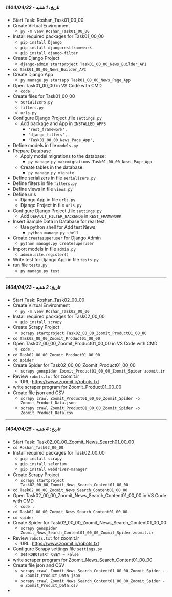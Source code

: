 
##### تاریخ: 1 شنبه - 1404/04/22 

- Start Task: Roshan_Task01_00_00
- Create Virtual Environment 
	- `py -m venv Roshan_Task01_00_00`
- Install required packages for Task01_00_00
	- `pip install Django`
	- `pip install djangorestframework`
	- `pip install django-filter`
- Create Django Project 
	- `django-admin startproject Task01_00_00_News_Builder_API`
- `cd Task01_00_00_News_Builder_API`
- Create Django App
	- `py manage.py startapp Task01_00_00_News_Page_App`
- Open Task01_00_00 in VS Code with CMD 
	- `code .`
- Create files for Task01_00_00
	- `serializers.py`
	- `filters.py`
	- `urls.py`
- Configure Django Project ,file `settings.py`
	- Add package and App in `INSTALLED_APPS`
		- `'rest_framework',`
		- `'django_filters',`
		- `'Task01_00_00_News_Page_App',`
- Define models in file `models.py`
- Prepare Database 
	- Apply model migrations to the database:
	    - `py manage.py makemigrations Task01_00_00_News_Page_App`
	- Create tables in the database:
	    - `py manage.py migrate`
- Define serializers in file `serializers.py`
- Define filters in file `filters.py`
- Define views in file `views.py`
- Define urls 
	- Django App in file `urls.py`
	- Django Project in file `urls.py`
- Configure Django Project ,file `settings.py`
	- Add `DEFAULT_FILTER_BACKENDS` in `REST_FRAMEWORK` 
- Insert Sample Data in Database for real test
	- Use python shell for Add test News
		- `python manage.py shell`
- Create `createsuperuser` for Django Admin
	- `python manage.py createsuperuser`
- Import models in file `admin.py`
	- `admin.site.register()`
- Write test for Django App in file `tests.py`
- run file `tests.py` 
	- `py manage.py test`

--------------------------------------------

##### تاریخ: 2 شنبه - 1404/04/23 

- Start Task: Roshan_Task02_00_00
- Create Virtual Environment
	- `py -m venv Roshan_Task02_00_00`
- Install required packages for Task02_00_00
	- `pip install scrapy`
- Create Scrapy Project
	- `scrapy startproject Task02_00_00_Zoomit_Product01_00_00`
- `cd Task02_00_00_Zoomit_Product01_00_00`
- Open Task02_00_00_Zoomit_Product01_00_00 in VS Code with CMD 
	- `code .`
- `cd Task02_00_00_Zoomit_Product01_00_00`
- `cd spider`
- Create Spider for Task02_00_00_Zoomit_Product01_00_00
	- `scrapy genspider Zoomit_Product01_00_00_Zoomit_Spider zoomit.ir`
- Review `robots.txt` for zoomit.ir
	- URL: https://www.zoomit.ir/robots.txt
- write scraper program for Zoomit_Product01_00_00
- Create file json and CSV
	- `scrapy crawl Zoomit_Product01_00_00_Zoomit_Spider -o Zoomit_Product_Data.json`
	- `scrapy crawl Zoomit_Product01_00_00_Zoomit_Spider -o Zoomit_Product_Data.csv`

--------------------

##### تاریخ: 4 شنبه - 1404/04/25

- Start Task: Task02_00_00_Zoomit_News_Search01_00_00
- `cd Roshan_Task02_00_00`
- Install required packages for Task02_00_00
	- `pip install scrapy`
	- `pip install selenium`
	-  `pip install webdriver-manager`
- Create Scrapy Project
	- `scrapy startproject Task02_00_00_Zoomit_News_Search_Content01_00_00`
- `cd Task02_00_00_Zoomit_News_Search_Content01_00_00`
- Open Task02_00_00_Zoomit_News_Search_Content01_00_00 in VS Code with CMD 
	- `code .`
- `cd Task02_00_00_Zoomit_News_Search_Content01_00_00`
- `cd spider`
- Create Spider for Task02_00_00_Zoomit_News_Search_Content01_00_00
	- `scrapy genspider Zoomit_News_Search_Content01_00_00_Zoomit_Spider zoomit.ir`
- Review `robots.txt` for zoomit.ir
	- URL: https://www.zoomit.ir/robots.txt
- Configure Scrapy settings file `settings.py`
	- set `ROBOTSTXT_OBEY = False`
- write scraper program for Zoomit_News_Search_Content01_00_00
- Create file json and CSV
	- `scrapy crawl Zoomit_News_Search_Content01_00_00_Zoomit_Spider -o Zoomit_Product_Data.json`
	- `scrapy crawl Zoomit_News_Search_Content01_00_00_Zoomit_Spider -o Zoomit_Product_Data.csv`
- 
